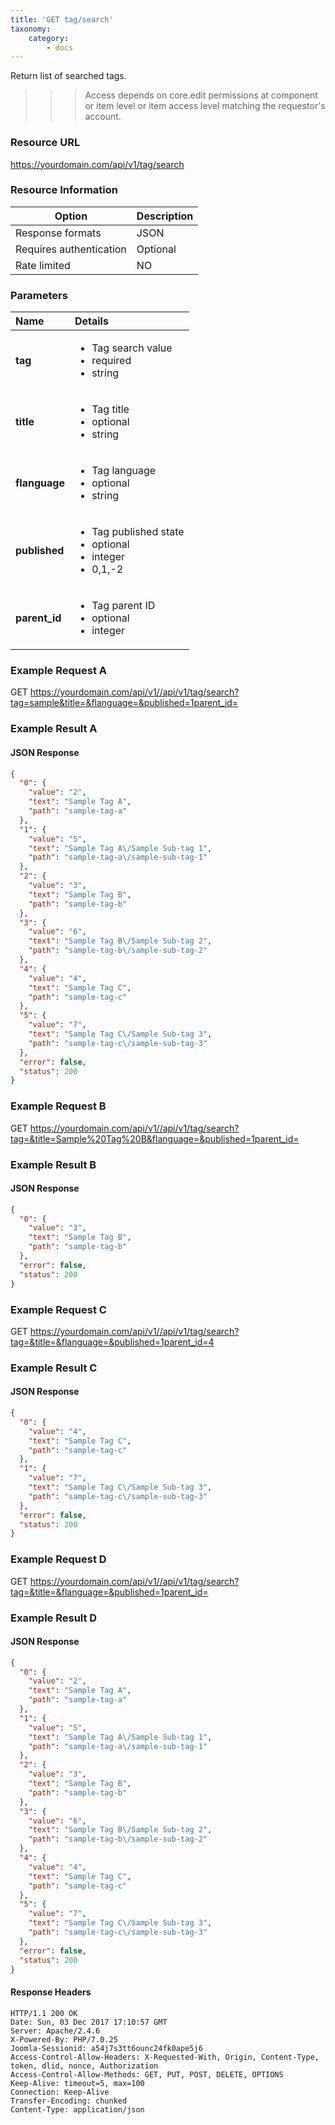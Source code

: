 ```yaml
---
title: 'GET tag/search'
taxonomy:
    category:
        - docs
---
```


Return list of searched tags.

>>> Access depends on core.edit permissions at component or item level or item access level matching the requestor's account.

### Resource URL
https://yourdomain.com/api/v1/tag/search

### Resource Information

| Option | Description |
| ------ | ----------- |
| Response formats   | JSON |
| Requires authentication | Optional |
| Rate limited    | NO |

### Parameters

|  Name  |  Details  |  
|  :-----          |  :-----          |
|  **tag** | <ul><li>Tag search value</li><li>required</li><li>string</li></ul> |
|  **title** | <ul><li>Tag title</li><li>optional</li><li>string</li></ul> |
|  **flanguage** | <ul><li>Tag language</li><li>optional</li><li>string</li></ul> |
|  **published** | <ul><li>Tag published state</li><li>optional</li><li>integer</li><li>0,1,-2</li></ul> |
|  **parent_id** | <ul><li>Tag parent ID</li><li>optional</li><li>integer</li></ul> |

### Example Request A

GET
https://yourdomain.com/api/v1//api/v1/tag/search?tag=sample&title=&flanguage=&published=1parent_id=

### Example Result A

#### JSON Response

```json
{
  "0": {
    "value": "2",
    "text": "Sample Tag A",
    "path": "sample-tag-a"
  },
  "1": {
    "value": "5",
    "text": "Sample Tag A\/Sample Sub-tag 1",
    "path": "sample-tag-a\/sample-sub-tag-1"
  },
  "2": {
    "value": "3",
    "text": "Sample Tag B",
    "path": "sample-tag-b"
  },
  "3": {
    "value": "6",
    "text": "Sample Tag B\/Sample Sub-tag 2",
    "path": "sample-tag-b\/sample-sub-tag-2"
  },
  "4": {
    "value": "4",
    "text": "Sample Tag C",
    "path": "sample-tag-c"
  },
  "5": {
    "value": "7",
    "text": "Sample Tag C\/Sample Sub-tag 3",
    "path": "sample-tag-c\/sample-sub-tag-3"
  },
  "error": false,
  "status": 200
}
```

### Example Request B

GET
https://yourdomain.com/api/v1//api/v1/tag/search?tag=&title=Sample%20Tag%20B&flanguage=&published=1parent_id=

### Example Result B

#### JSON Response

```json
{
  "0": {
    "value": "3",
    "text": "Sample Tag B",
    "path": "sample-tag-b"
  },
  "error": false,
  "status": 200
}
```

### Example Request C

GET
https://yourdomain.com/api/v1//api/v1/tag/search?tag=&title=&flanguage=&published=1parent_id=4

### Example Result C

#### JSON Response

```json
{
  "0": {
    "value": "4",
    "text": "Sample Tag C",
    "path": "sample-tag-c"
  },
  "1": {
    "value": "7",
    "text": "Sample Tag C\/Sample Sub-tag 3",
    "path": "sample-tag-c\/sample-sub-tag-3"
  },
  "error": false,
  "status": 200
}
```

### Example Request D

GET
https://yourdomain.com/api/v1//api/v1/tag/search?tag=&title=&flanguage=&published=1parent_id=

### Example Result D

#### JSON Response

```json
{
  "0": {
    "value": "2",
    "text": "Sample Tag A",
    "path": "sample-tag-a"
  },
  "1": {
    "value": "5",
    "text": "Sample Tag A\/Sample Sub-tag 1",
    "path": "sample-tag-a\/sample-sub-tag-1"
  },
  "2": {
    "value": "3",
    "text": "Sample Tag B",
    "path": "sample-tag-b"
  },
  "3": {
    "value": "6",
    "text": "Sample Tag B\/Sample Sub-tag 2",
    "path": "sample-tag-b\/sample-sub-tag-2"
  },
  "4": {
    "value": "4",
    "text": "Sample Tag C",
    "path": "sample-tag-c"
  },
  "5": {
    "value": "7",
    "text": "Sample Tag C\/Sample Sub-tag 3",
    "path": "sample-tag-c\/sample-sub-tag-3"
  },
  "error": false,
  "status": 200
}
```

#### Response Headers
```
HTTP/1.1 200 OK
Date: Sun, 03 Dec 2017 17:10:57 GMT
Server: Apache/2.4.6
X-Powered-By: PHP/7.0.25
Joomla-Sessionid: a54j7s3tt6ounc24fk0ape5j6
Access-Control-Allow-Headers: X-Requested-With, Origin, Content-Type, token, dlid, nonce, Authorization
Access-Control-Allow-Methods: GET, PUT, POST, DELETE, OPTIONS
Keep-Alive: timeout=5, max=100
Connection: Keep-Alive
Transfer-Encoding: chunked
Content-Type: application/json
```